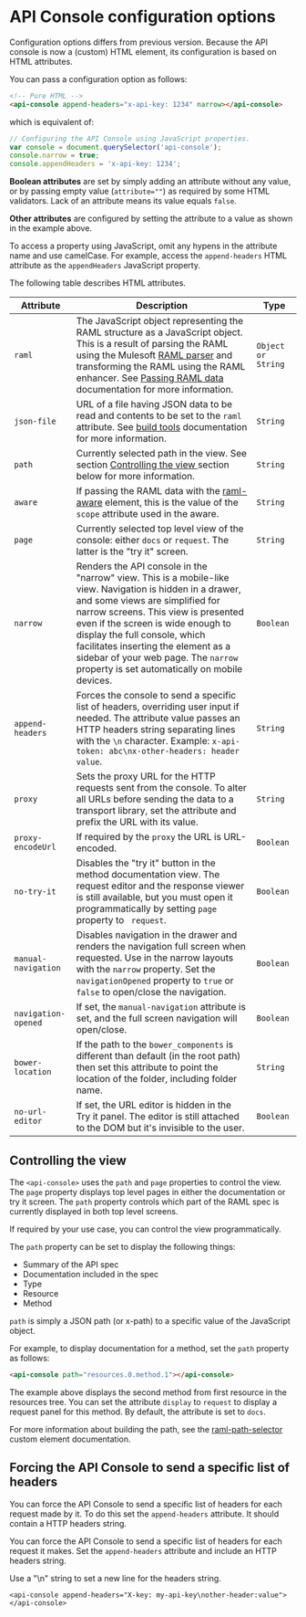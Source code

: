 # API Console configuration options

Configuration options differs from previous version. Because the API console is now a (custom) HTML element, its configuration is based on HTML attributes.

You can pass a configuration option as follows:

```html
<!-- Pure HTML -->
<api-console append-headers="x-api-key: 1234" narrow></api-console>
```

which is equivalent of:

```javascript
// Configuring the API Console using JavaScript properties.
var console = document.querySelector('api-console');
console.narrow = true;
console.appendHeaders = 'x-api-key: 1234';
```

**Boolean attributes** are set by simply adding an attribute without any value, or by passing empty value (`attribute=""`) as required by some HTML validators. Lack of an attribute means its value equals `false`.

**Other attributes** are configured by setting the attribute to a value as shown in the example above.

To access a property using JavaScript, omit any hypens in the attribute name and use camelCase. For example, access the `append-headers` HTML attribute as the `appendHeaders` JavaScript property.

The following table describes HTML attributes.

| Attribute | Description | Type |
| --- | --- | ---|
| `raml` | The JavaScript object representing the RAML structure as a JavaScript object. This is a result of parsing the RAML using the Mulesoft [RAML parser] and transforming the RAML using the RAML enhancer. See [Passing RAML data](passing-raml-data.md) documentation for more information. | `Object or String` |
| `json-file` | URL of a file having JSON data to be read and contents to be set to the `raml` attribute. See [build tools](build-tools.md) documentation for more information. | `String` |
| `path` | Currently selected path in the view. See section [Controlling the view ](#controlling-the-view) section below for more information. | `String` |
| `aware` | If passing the RAML data with the [raml-aware] element, this is the value of the `scope` attribute used in the aware. | `String` |
| `page` | Currently selected top level view of the console: either `docs` or `request`. The latter is the "try it" screen. | `String` |
| `narrow` | Renders the API console in the "narrow" view. This is a mobile-like view. Navigation is hidden in a drawer, and some views are simplified for narrow screens. This view is presented even if the screen is wide enough to display the full console, which facilitates inserting the element as a sidebar of your web page. The `narrow` property is set automatically on mobile devices. | `Boolean` |
| `append-headers` | Forces the console to send a specific list of headers, overriding user input if needed. The attribute value passes an HTTP headers string separating lines with the `\n` character. Example: `x-api-token: abc\nx-other-headers: header value`. | `String` |
| `proxy` | Sets the proxy URL for the HTTP requests sent from the console. To alter all URLs before sending the data to a transport library, set the attribute and prefix the URL with its value. | `String`
| `proxy-encodeUrl` | If required by the `proxy` the URL is URL-encoded. | `Boolean` |
| `no-try-it` | Disables the "try it" button in the method documentation view. The request editor and the response viewer is still available, but you must open it programmatically by setting `page` property to ` request`. | `Boolean` |  
| `manual-navigation` | Disables navigation in the drawer and renders the navigation full screen when requested. Use in the narrow layouts with the `narrow` property. Set the `navigationOpened` property to `true` or `false` to open/close the navigation. | `Boolean` |
| `navigation-opened` | If set, the `manual-navigation` attribute is set, and the full screen navigation will open/close. | `Boolean` |
| `bower-location` | If the path to the `bower_components` is different than default (in the root path) then set this attribute to point the location of the folder, including folder name. | `String` |
| `no-url-editor` | If set, the URL editor is hidden in the Try it panel. The editor is still attached to the DOM but it's invisible to the user. | `Boolean`

## Controlling the view

The `<api-console>` uses the `path` and `page` properties to control the view.
The `page` property displays top level pages in either the documentation or try it screen. The `path` property controls which part of the RAML spec is currently displayed in both top level screens.

If required by your use case, you can control the view programmatically.

The `path` property can be set to display the following things:
- Summary of the API spec
- Documentation included in the spec
- Type
- Resource
- Method

`path` is simply a JSON path (or x-path) to a specific value of the JavaScript object.

For example, to display documentation for a method, set the `path` property as follows:

```html
<api-console path="resources.0.method.1"></api-console>
```

The example above displays the second method from first resource in the resources tree. You can set the attribute `display` to `request` to display a request panel for this method. By default, the attribute is set to `docs`.

For more information about building the path, see the [raml-path-selector] custom element documentation.

## Forcing the API Console to send a specific list of headers

You can force the API Console to send a specific list of headers for each request made by it. To do this set the `append-headers` attribute. It should contain a HTTP headers string.

You can force the API Console to send a specific list of headers for each request it makes. Set the `append-headers` attribute and include an HTTP headers string.

Use a "\n" string to set a new line for the headers string.

```
<api-console append-headers="X-key: my-api-key\nother-header:value"></api-console>
```

[raml-aware]: https://elements.advancedrestclient.com/elements/raml-aware
[RAML parser]: https://github.com/raml-org/raml-js-parser-2
[raml-path-selector]: https://elements.advancedrestclient.com/elements/raml-path-selector
